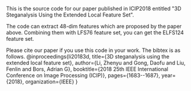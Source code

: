 This is the source code for our paper published in ICIP2018 entitled "3D Steganalysis Using the Extended Local Feature Set".

The code can extract 48-dim features which are proposed by the paper above. 
Combining them with LFS76 feature set, you can get the ELFS124 feature set.  

Please cite our paper if you use this code in your work. 
The bibtex is as follows.
@inproceedings{li20183d,
  title={3D steganalysis using the extended local feature set},
  author={Li, Zhenyu and Gong, Daofu and Liu, Fenlin and Bors, Adrian G},
  booktitle={2018 25th IEEE International Conference on Image Processing (ICIP)},
  pages={1683--1687},
  year={2018},
  organization={IEEE}
}
